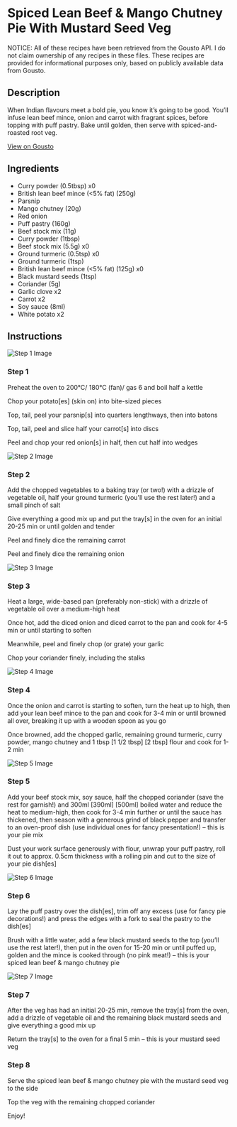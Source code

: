 # Spiced Lean Beef & Mango Chutney Pie With Mustard Seed Veg

NOTICE: All of these recipes have been retrieved from the Gousto API. I do not claim ownership of any recipes in these files. These recipes are provided for informational purposes only, based on publicly available data from Gousto.

## Description

When Indian flavours meet a bold pie, you know it’s going to be good. You’ll infuse lean beef mince, onion and carrot with fragrant spices, before topping with puff pastry. Bake until golden, then serve with spiced-and-roasted root veg. 

[View on Gousto](https://www.gousto.co.uk/recipes/cookbook/spiced-lean-beef-mango-chutney-pie-with-mustard-seed-veg)

## Ingredients

- Curry powder (0.5tbsp) x0
- British lean beef mince (<5% fat) (250g)
- Parsnip
- Mango chutney (20g)
- Red onion
- Puff pastry (160g)
- Beef stock mix (11g)
- Curry powder (1tbsp)
- Beef stock mix (5.5g) x0
- Ground turmeric (0.5tsp) x0
- Ground turmeric (1tsp)
- British lean beef mince (<5% fat) (125g) x0
- Black mustard seeds (1tsp)
- Coriander (5g)
- Garlic clove x2
- Carrot x2
- Soy sauce (8ml)
- White potato x2

## Instructions

![Step 1 Image](https://production-media.gousto.co.uk/cms/recipe-step-image/step-1-1710861843281-x200.jpg)

### Step 1

Preheat the oven to 200°C/ 180°C (fan)/ gas 6 and boil half a kettle

Chop your potato[es] (skin on) into bite-sized pieces

Top, tail, peel your parsnip[s] into quarters lengthways, then into batons

Top, tail, peel and slice half your carrot[s] into discs

Peel and chop your red onion[s] in half, then cut half into wedges

![Step 2 Image](https://production-media.gousto.co.uk/cms/recipe-step-image/step-2-1710861848227-x200.jpg)

### Step 2

Add the chopped vegetables to a baking tray (or two!) with a drizzle of vegetable oil, half your ground turmeric (you'll use the rest later!) and a small pinch of salt

Give everything a good mix up and put the tray[s] in the oven for an initial 20-25 min or until golden and tender

Peel and finely dice the remaining carrot

Peel and finely dice the remaining onion

![Step 3 Image](https://production-media.gousto.co.uk/cms/recipe-step-image/step-3-1710861851267-x200.jpg)

### Step 3

Heat a large, wide-based pan (preferably non-stick) with a drizzle of vegetable oil over a medium-high heat

Once hot, add the diced onion and diced carrot to the pan and cook for 4-5 min or until starting to soften

Meanwhile, peel and finely chop (or grate) your garlic

Chop your coriander finely, including the stalks

![Step 4 Image](https://production-media.gousto.co.uk/cms/recipe-step-image/step-4-1710861856346-x200.jpg)

### Step 4

Once the onion and carrot is starting to soften, turn the heat up to high, then add your lean beef mince to the pan and cook for 3-4 min or until browned all over, breaking it up with a wooden spoon as you go

Once browned, add the chopped garlic, remaining ground turmeric, curry powder, mango chutney and 1 tbsp <span class="text-purple">[1 1/2 tbsp] </span><span class="text-danger">[2 tbsp]</span> flour and cook for 1-2 min

![Step 5 Image](https://production-media.gousto.co.uk/cms/recipe-step-image/step-5-1710861860068-x200.jpg)

### Step 5

Add your beef stock mix, soy sauce, half the chopped coriander (save the rest for garnish!) and 300ml <span class="text-purple">[390ml] </span><span class="text-danger">[500ml]</span> boiled water and reduce the heat to medium-high, then cook for 3-4 min further or until the sauce has thickened, then season with a generous grind of black pepper and transfer to an oven-proof dish (use individual ones for fancy presentation!) – this is your pie mix

Dust your work surface generously with flour, unwrap your puff pastry, roll it out to approx. 0.5cm thickness with a rolling pin and cut to the size of your pie dish[es]

![Step 6 Image](https://production-media.gousto.co.uk/cms/recipe-step-image/step-6-1710861863567-x200.jpg)

### Step 6

Lay the puff pastry over the dish[es], trim off any excess (use for fancy pie decorations!) and press the edges with a fork to seal the pastry to the dish[es]

Brush with a little water, add a few black mustard seeds to the top (you’ll use the rest later!), then put in the oven for 15-20 min or until puffed up, golden and the mince is cooked through (no pink meat!) – this is your spiced lean beef & mango chutney pie

![Step 7 Image](https://production-media.gousto.co.uk/cms/recipe-step-image/step-7-1710861866713-x200.jpg)

### Step 7

After the veg has had an initial 20-25 min, remove the tray[s] from the oven, add a drizzle of vegetable oil and the remaining black mustard seeds and give everything a good mix up

Return the tray[s] to the oven for a final 5 min – this is your mustard seed veg

### Step 8

Serve the spiced lean beef & mango chutney pie with the mustard seed veg to the side

Top the veg with the remaining chopped coriander

Enjoy!

